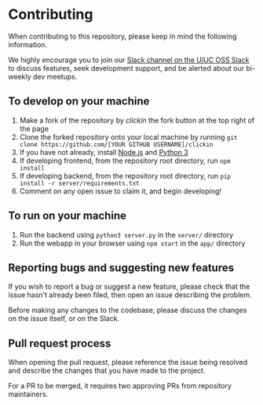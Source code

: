 # Contributing

When contributing to this repository, please keep in mind the following information.

We highly encourage you to join our [Slack channel on the UIUC OSS Slack](https://illinois-oss.slack.com) to discuss features, seek development support, and be alerted about our bi-weekly dev meetups. 

## To develop on your machine

1. Make a fork of the repository by _clickin_ the fork button at the top right of the page
2. Clone the forked repository onto your local machine by running `git clone https://github.com/[YOUR GITHUB USERNAME]/clickin`
3. If you have not already, install [Node.js](https://nodejs.org/en/download/) and [Python 3](https://www.python.org/downloads/)
4. If developing frontend, from the repository root directory, run `npm install`
5. If developing backend, from the repository root directory, run `pip install -r server/requirements.txt`
6. Comment on any open issue to claim it, and begin developing!

## To run on your machine
1. Run the backend using `python3 server.py` in the `server/` directory
2. Run the webapp in your browser using `npm start` in the `app/` directory

## Reporting bugs and suggesting new features

If you wish to report a bug or suggest a new feature, please check that the issue hasn't already been filed, then open an issue describing the problem.

Before making any changes to the codebase, please discuss the changes on the issue itself, or on the Slack.

## Pull request process

When opening the pull request, please reference the issue being resolved and describe the changes that you have made to the project. 

For a PR to be merged, it requires two approving PRs from repository maintainers. 
